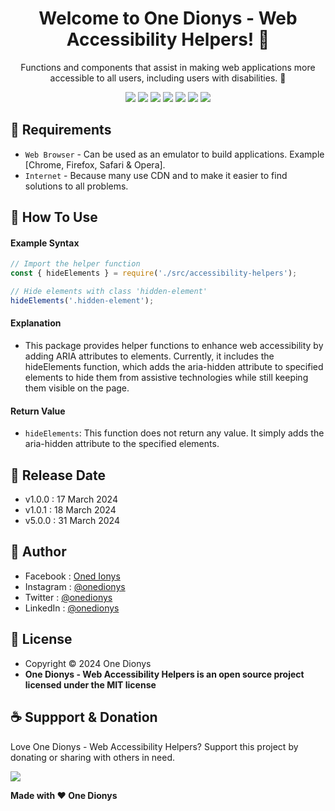 <h1 align="center">Welcome to One Dionys - Web Accessibility Helpers! 👋 </h1>

<p align="center">Functions and components that assist in making web applications more accessible to all users, including users with disabilities. 💖 </p>

<p align="center">
<img src="https://img.shields.io/github/contributors/onedionys/onedionys-web-accessibility-helpers?style=flat-square">
<img src="https://img.shields.io/github/issues/onedionys/onedionys-web-accessibility-helpers?style=flat-square">
<img src="https://img.shields.io/github/stars/onedionys/onedionys-web-accessibility-helpers?style=flat-square"> 
<img src="https://img.shields.io/github/forks/onedionys/onedionys-web-accessibility-helpers?style=flat-square">
<img src="https://img.shields.io/github/last-commit/onedionys/onedionys-web-accessibility-helpers.svg?style=flat-square">
<img src="https://img.shields.io/github/languages/code-size/onedionys/onedionys-web-accessibility-helpers?style=flat-square">
<img src="https://img.shields.io/github/license/onedionys/onedionys-web-accessibility-helpers?style=flat-square">
</p>

## 💾 Requirements

* `Web Browser` - Can be used as an emulator to build applications. Example [Chrome, Firefox, Safari & Opera].
* `Internet` - Because many use CDN and to make it easier to find solutions to all problems.

## 🎯 How To Use

#### Example Syntax

```javascript
// Import the helper function
const { hideElements } = require('./src/accessibility-helpers');

// Hide elements with class 'hidden-element'
hideElements('.hidden-element');
```

#### Explanation

* This package provides helper functions to enhance web accessibility by adding ARIA attributes to elements. Currently, it includes the hideElements function, which adds the aria-hidden attribute to specified elements to hide them from assistive technologies while still keeping them visible on the page.

#### Return Value

* `hideElements`: This function does not return any value. It simply adds the aria-hidden attribute to the specified elements.

## 📆 Release Date

* v1.0.0 : 17 March 2024
* v1.0.1 : 18 March 2024
* v5.0.0 : 31 March 2024

## 🧑 Author

* Facebook : <a href="https://www.facebook.com/theonedionys"> Oned Ionys</a>
* Instagram : <a href="https://www.instagram.com/onedionys/"> @onedionys</a>
* Twitter : <a href="https://twitter.com/onedionys"> @onedionys</a>
* LinkedIn :  <a href="https://www.linkedin.com/in/onedionys/"> @onedionys</a>

## 📝 License

* Copyright © 2024 One Dionys
* **One Dionys - Web Accessibility Helpers is an open source project licensed under the MIT license**

## ☕️ Suppport & Donation

Love One Dionys - Web Accessibility Helpers? Support this project by donating or sharing with others in need.

<a href="https://www.buymeacoffee.com/onedionys"><img src="https://img.shields.io/badge/Buy_Me_A_Coffee-FFDD00?style=for-the-badge&logo=buy-me-a-coffee&logoColor=black"/> </a>

**Made with ❤️ One Dionys**
